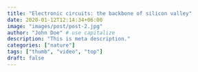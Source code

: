 ```yaml
---
title: "Electronic circuits: the backbone of silicon valley"
date: 2020-01-12T12:14:34+06:00
image: "images/post/post-2.jpg"
author: "John Doe" # use capitalize
description: "This is meta description."
categories: ["nature"]
tags: ["thumb", "video", "top"]
draft: false
---
```

